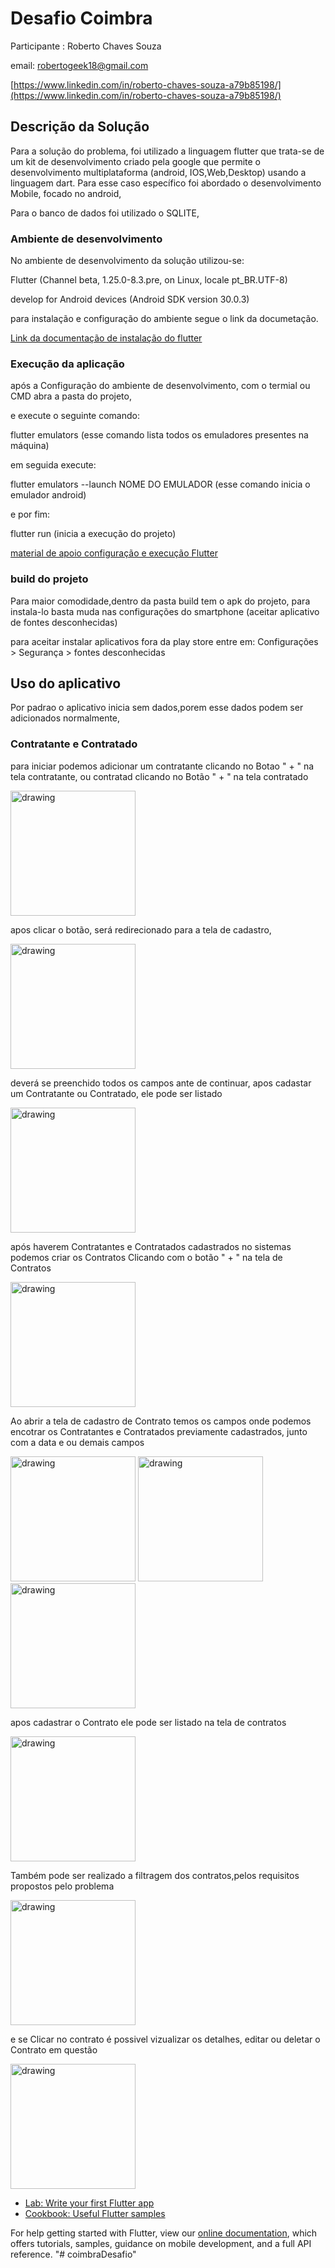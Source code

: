 # Desafio Coimbra

Participante : Roberto Chaves Souza

email: robertogeek18@gmail.com

[https://www.linkedin.com/in/roberto-chaves-souza-a79b85198/](https://www.linkedin.com/in/roberto-chaves-souza-a79b85198/)


## Descrição da Solução

Para a solução do problema, foi utilizado a linguagem flutter que trata-se de um kit de desenvolvimento criado pela google que permite o desenvolvimento multiplataforma (android, IOS,Web,Desktop) usando a linguagem dart. Para esse caso específico foi abordado o desenvolvimento Mobile, focado no android,

Para o banco de dados foi utilizado o SQLITE,

### Ambiente de desenvolvimento
 
 No ambiente de desenvolvimento da solução utilizou-se:
 
 Flutter (Channel beta, 1.25.0-8.3.pre, on Linux, locale pt_BR.UTF-8)
 
 develop for Android devices (Android SDK version 30.0.3)
 
 para instalação e configuração do ambiente segue o link da documetação.
  
 [Link da documentação de instalação do flutter](https://flutter.dev/docs/get-started/install)
 
 ### Execução da aplicação
  
  após a Configuração do ambiente de desenvolvimento, com o termial ou CMD abra a pasta do projeto,
  
  e execute o seguinte comando:
  
  flutter emulators (esse comando lista todos os emuladores presentes na máquina)
  
  em seguida execute:
  
  flutter emulators --launch NOME DO EMULADOR (esse comando inicia o emulador android)
  
  e por fim:
  
  flutter run (inicia a execução do projeto)
 
 [material de apoio configuração e execução Flutter](https://www.devmedia.com.br/hello-world-com-flutter/40321)
 
 ### build do projeto
     
 Para maior comodidade,dentro da pasta build tem  o apk do projeto,
 para instala-lo basta muda nas configurações do smartphone (aceitar aplicativo de fontes desconhecidas)

 para aceitar instalar aplicativos fora da play store entre em: Configurações > Segurança > fontes desconhecidas 

## Uso do aplicativo

Por padrao o aplicativo inicia sem dados,porem esse dados podem ser adicionados normalmente,

### Contratante e Contratado

para iniciar podemos adicionar um contratante clicando no Botao " + " na tela contratante, ou contratad clicando no Botão " + " na tela contratado

<img src="https://github.com/robertcsouza/coimbraDesafio/blob/main/images/screens/Screenshot_1614618067.png" alt="drawing" width="200"/>

apos clicar o botão, será redirecionado para a tela de cadastro,

<img src="https://github.com/robertcsouza/coimbraDesafio/blob/main/images/screens/Screenshot_1614618099.png" alt="drawing" width="200"/>

deverá se preenchido todos os campos ante de continuar, apos cadastar um Contratante ou Contratado, ele pode ser listado

<img src="https://github.com/robertcsouza/coimbraDesafio/blob/main/images/screens/Screenshot_1614623804.png" alt="drawing" width="200"/>

após haverem Contratantes e Contratados cadastrados no sistemas podemos criar os Contratos Clicando com o botão " + " na tela de Contratos

<img src="https://github.com/robertcsouza/coimbraDesafio/blob/main/images/screens/Screenshot_1614624385.png" alt="drawing" width="200"/>

Ao abrir a tela de cadastro de Contrato temos os campos onde podemos encotrar os Contratantes e Contratados previamente cadastrados, junto com a data e ou demais campos 

<img src="https://github.com/robertcsouza/coimbraDesafio/blob/main/images/screens/Screenshot_1614624405.png" alt="drawing" width="200"/>
<img src="https://github.com/robertcsouza/coimbraDesafio/blob/main/images/screens/Screenshot_1614624396.png" alt="drawing" width="200"/>
<img src="https://github.com/robertcsouza/coimbraDesafio/blob/main/images/screens/Screenshot_1614624401.png" alt="drawing" width="200"/>

apos cadastrar o Contrato ele pode ser listado na tela de contratos

<img src="https://github.com/robertcsouza/coimbraDesafio/blob/main/images/screens/Screenshot_1614624824.png" alt="drawing" width="200"/>

Também pode ser realizado a filtragem dos contratos,pelos requisitos propostos pelo problema

<img src="https://github.com/robertcsouza/coimbraDesafio/blob/main/images/screens/Screenshot_1614624851.png" alt="drawing" width="200"/>

e se Clicar no contrato é possivel  vizualizar os detalhes, editar ou deletar o Contrato em questão

<img src="https://github.com/robertcsouza/coimbraDesafio/blob/main/images/screens/Screenshot_1614624833.png" alt="drawing" width="200"/>



- [Lab: Write your first Flutter app](https://flutter.dev/docs/get-started/codelab)
- [Cookbook: Useful Flutter samples](https://flutter.dev/docs/cookbook)

For help getting started with Flutter, view our
[online documentation](https://flutter.dev/docs), which offers tutorials,
samples, guidance on mobile development, and a full API reference.
"# coimbraDesafio" 
